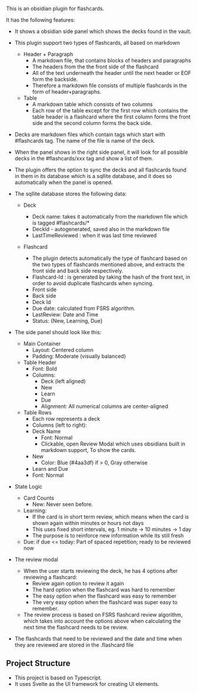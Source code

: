 This is an obsidian plugin for flashcards.

It has the following features:

- It shows a obsidian side panel which shows the decks found in the vault.

- This plugin support two types of flashcards, all based on markdown
  - Header + Paragraph
    - A markdown file, that contains blocks of headers and paragraphs
    - The headers from the the front side of the flashcard
    - All of the text underneath the header until the next header or EOF form the backside.
    - Therefore a markdown file consists of multiple flashcards in the form of header+paragraphs.
  - Table
    - A markdown table which consists of two columns
    - Each row of the table except for the first row which contains the table header is a flashcard where the first column forms the front side and the second column forms the back side.
- Decks are markdown files which contain tags which start with #flashcards tag. The name of the file is name of the deck.
- When the panel shows in the right side panel, it will look for all possible decks in the #flashcards/xxx tag and show a list of them.
- The plugin offers the option to sync the decks and all flashcards found in them in its database which is a sqllite database, and it does so automatically when the panel is opened.
- The sqllite database stores the following data:
  - Deck
    - Deck name: takes it automatically from the markdown file which is tagged #flashcards/*
    - DeckId - autogenerated, saved also in the markdown file
    - LastTimeReviewed : when it was last time reviewed

  - Flashcard
    - The plugin detects automatically the type of flashcard based on the two types of flashcards mentioned above, and extracts the front side and back side respectively.
    - Flashcard-Id : is generated by taking the hash of the front text, in order to avoid duplicate flashcards when syncing.
    - Front side
    - Back side
    - Deck Id
    - Due date: calculated from FSRS algorithm.
    - LastReview: Date and Time
    - Status: {New, Learning, Due}



- The side panel should look like this:
  - Main Container
    - Layout: Centered column
    -	Padding: Moderate (visually balanced)
  - Table Header
    - Font: Bold
    - Columns:
      -	Deck (left aligned)
      -	New
      -	Learn
      -	Due
      -	Alignment: All numerical columns are center-aligned
  - Table Rows
  	- Each row represents a deck
  	- Columns (left to right):
  	- Deck Name
  	  - Font: Normal
      - Clickable, open Review Modal which uses obsidians built in markdown support, To show the cards.
  	- New
  	  - Color: Blue (#4aa3df) if > 0, Gray otherwise
  	-	Learn and Due
  	  -	Font: Normal

- State Logic
  - Card Counts
	- New: Never seen before.
  - Learning:
    - If the card is in short term review, which means when the card is shown again within minutes or hours not days
    - This uses fixed short intervals, eg. 1 minute -> 10 minutes -> 1 day
    - The purpose is to reinforce new information while its still fresh
  - Due: if due <= today: Part of spaced repetition; ready to be reviewed now

- The review modal
  - When the user starts reviewing the deck, he has 4 options after reviewing a flashcard:
    - Review again option to review it again
    - The hard option when the flashcard was hard to remember
    - The easy option when the flashcard was easy to remember
    - The very easy option when the flashcard was super easy to remember.
  - The review process is based on FSRS flashcard review algorithm, which takes into account the options above when calculating the next time the flashcard needs to be review.
 - The flashcards that need to be reviewed and the date and time when they are reviewed are stored in the .flashcard file



## Project Structure

- This project is based on Typescript.
- It uses Svelte as the UI framework for creating UI elements.
